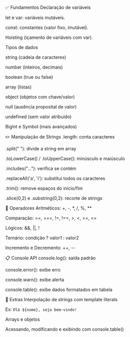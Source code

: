 ✅ Fundamentos
Declaração de variáveis

let e var: variáveis mutáveis.

const: constantes (valor fixo, imutável).

Hoisting (içamento de variáveis com var).

Tipos de dados

string (cadeia de caracteres)

number (inteiros, decimais)

boolean (true ou false)

array (listas)

object (objetos com chave/valor)

null (ausência proposital de valor)

undefined (sem valor atribuído)

BigInt e Symbol (mais avançados)

✏️ Manipulação de Strings
.length: conta caracteres

.split(" "): divide a string em array

.toLowerCase() / .toUpperCase(): minúsculo e maiúsculo

.includes("..."): verifica se contém

.replaceAll('a', 'i'): substitui todos os caracteres

.trim(): remove espaços do início/fim

.slice(0,2) e .substring(0,2): recorte de strings

🔢 Operadores
Aritméticos: +, -, *, /, %, **

Comparação: ==, ===, !=, !==, >, <, >=, <=

Lógicos: &&, ||, !

Ternário: condição ? valor1 : valor2

Incremento e Decremento: ++, --

📋 Console API
console.log(): saída padrão

console.error(): exibe erro

console.warn(): exibe alerta

console.table(): exibe dados formatados em tabela

📌 Extras
Interpolação de strings com template literals

Ex: `Olá ${nome}, seja bem-vindo!`

Arrays e objetos

Acessando, modificando e exibindo com console.table()